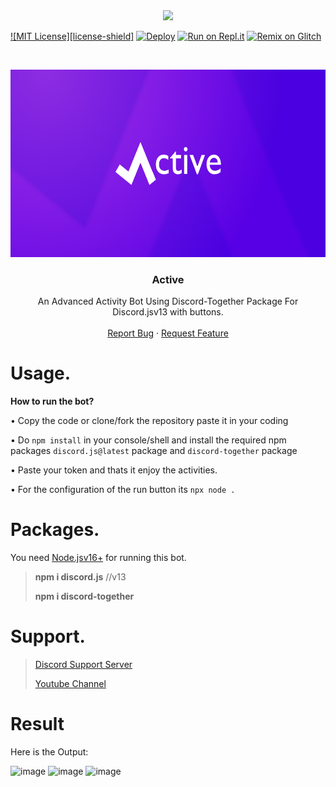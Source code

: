 
<center><img src="https://capsule-render.vercel.app/api?type=waving&color=gradient&height=200&section=header&text=Active&fontSize=80&fontAlignY=35&animation=twinkling&fontColor=gradient" /></center>

[![MIT License][license-shield]](https://github.com/Hypwreck/Active/blob/main/LICENSE)
[![Deploy](https://www.herokucdn.com/deploy/button.svg)](https://heroku.com/deploy?template=https://github.com/Hypwreck/Active)
[![Run on Repl.it](https://repl.it/badge/github/brblacky/lavamusic)](https://repl.it/github/Hypwreck/Active)
[![Remix on Glitch](https://cdn.glitch.com/2703baf2-b643-4da7-ab91-7ee2a2d00b5b%2Fremix-button.svg)](https://glitch.com/edit/#!/import/github/Hypwreck/Active)

<!-- PROJECT LOGO -->
<br />
<p align="center">
  <a href="https://github.com/Hypwreck/Active">
    <img src="https://github.com/Hypwreck/Active/blob/main/notgovernmeadsnt.png" alt="Pbot-plus" width="600" height="300">
  </a>

  <h3 align="center">Active</h3>

  <p align="center">
    An Advanced Activity Bot Using Discord-Together Package For Discord.jsv13 with buttons.
    <br />
    <br />
    <a href="https://github.com/Hypwreck/Active/issues">Report Bug</a>
    ·
    <a href="https://github.com/Hypwreck/Active/issues">Request Feature</a>
  </p>
</p>

# Usage.

__How to run the bot?__

• Copy the code or clone/fork the repository paste it in your coding  

• Do `npm install` in your console/shell and install the required npm packages `discord.js@latest` package and `discord-together` package

• Paste your token and thats it enjoy the activities.

• For the configuration of the run button its `npx node .`

# Packages.

You need [Node.jsv16+](https://nodejs.org/en/) for running this bot.

> **npm i discord.js** //v13
>
> **npm i discord-together**

# Support.

> [Discord Support Server](https://discord.gg/FdAPpZXpJF)
> 
> [Youtube Channel](https://www.youtube.com/channel/UCxLLUfZ-CXEgsJpZOe8pSPA)

# Result

Here is the Output: 

![image](https://user-images.githubusercontent.com/89440730/147867829-2f5ba7b6-26ac-45e7-86a6-d3099eb72035.png)
![image](https://user-images.githubusercontent.com/89440730/147867855-65bfaf6f-816b-471f-b59f-dd2365af7955.png)
![image](https://user-images.githubusercontent.com/89440730/147867885-41e6d2bb-c1da-4fcf-a6db-2c7a7d24304c.png)
